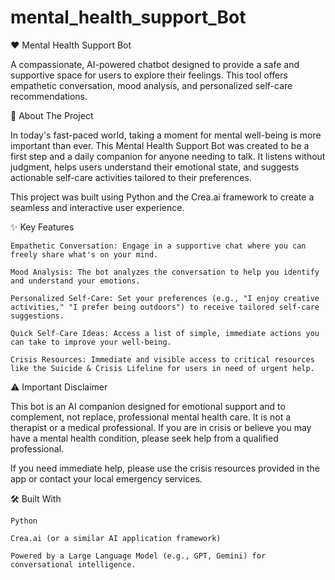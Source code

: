 # mental_health_support_Bot

❤️ Mental Health Support Bot

A compassionate, AI-powered chatbot designed to provide a safe and supportive space for users to explore their feelings. This tool offers empathetic conversation, mood analysis, and personalized self-care recommendations.

🌟 About The Project

In today's fast-paced world, taking a moment for mental well-being is more important than ever. This Mental Health Support Bot was created to be a first step and a daily companion for anyone needing to talk. It listens without judgment, helps users understand their emotional state, and suggests actionable self-care activities tailored to their preferences.

This project was built using Python and the Crea.ai framework to create a seamless and interactive user experience.

✨ Key Features

    Empathetic Conversation: Engage in a supportive chat where you can freely share what's on your mind.

    Mood Analysis: The bot analyzes the conversation to help you identify and understand your emotions.

    Personalized Self-Care: Set your preferences (e.g., "I enjoy creative activities," "I prefer being outdoors") to receive tailored self-care suggestions.

    Quick Self-Care Ideas: Access a list of simple, immediate actions you can take to improve your well-being.

    Crisis Resources: Immediate and visible access to critical resources like the Suicide & Crisis Lifeline for users in need of urgent help.

⚠️ Important Disclaimer

This bot is an AI companion designed for emotional support and to complement, not replace, professional mental health care. It is not a therapist or a medical professional. If you are in crisis or believe you may have a mental health condition, please seek help from a qualified professional.

If you need immediate help, please use the crisis resources provided in the app or contact your local emergency services.

🛠️ Built With

    Python

    Crea.ai (or a similar AI application framework)

    Powered by a Large Language Model (e.g., GPT, Gemini) for conversational intelligence.
